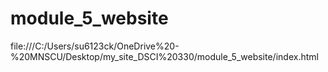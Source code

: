 # module_5_website
 
file:///C:/Users/su6123ck/OneDrive%20-%20MNSCU/Desktop/my_site_DSCI%20330/module_5_website/index.html
